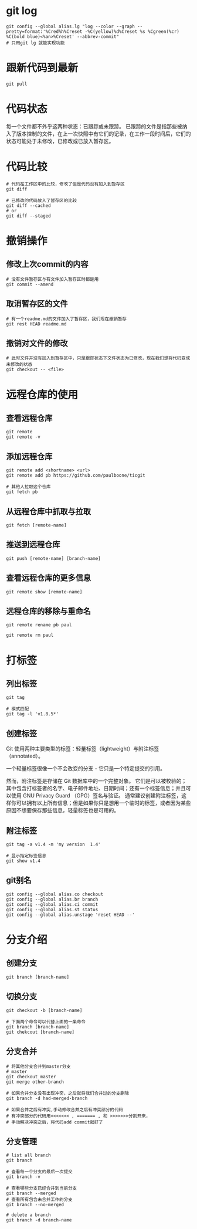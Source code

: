 # git log

```
git config --global alias.lg "log --color --graph --pretty=format:'%Cred%h%Creset -%C(yellow)%d%Creset %s %Cgreen(%cr) %C(bold blue)<%an>%Creset' --abbrev-commit"
# 只用git lg 就能实现功能
```

# 跟新代码到最新

```
git pull
```

# 代码状态

每一个文件都不外乎这两种状态：已跟踪或未跟踪。 已跟踪的文件是指那些被纳
入了版本控制的文件，在上一次快照中有它们的记录，在工作一段时间后，它们的
状态可能处于未修改，已修改或已放入暂存区。

# 代码比较

```
# 代码在工作区中的比较，修改了但是代码没有加入到暂存区
git diff

# 已修改的代码放入了暂存区的比较
git diff --cached
# or
git diff --staged
```

# 撤销操作

## 修改上次commit的内容

```
# 没有文件暂存区与有文件加入暂存区时都是用
git commit --amend
```

## 取消暂存区的文件

```
# 有一个readme.md的文件加入了暂存区，我们现在撤销暂存
git rest HEAD readme.md
```

## 撤销对文件的修改

```
# 此时文件并没有加入到暂存区中，只是跟踪状态下文件状态为已修改，现在我们想将代码变成未修改的状态
git checkout -- <file>
```

# 远程仓库的使用

## 查看远程仓库

```
git remote
git remote -v
```

## 添加远程仓库

```
git remote add <shortname> <url>
git remote add pb https://github.com/paulboone/ticgit

# 其他人拉取这个仓库
git fetch pb
```

## 从远程仓库中抓取与拉取

```
git fetch [remote-name]
```

## 推送到远程仓库

```
git push [remote-name] [branch-name]
```

## 查看远程仓库的更多信息

```
git remote show [remote-name]
```

## 远程仓库的移除与重命名

```
git remote rename pb paul

git remote rm paul
```

# 打标签

## 列出标签
```
git tag

# 模式匹配
git tag -l 'v1.8.5*'
```

## 创建标签

Git 使用两种主要类型的标签：轻量标签（lightweight）与附注标签（annotated）。

一个轻量标签很像一个不会改变的分支 - 它只是一个特定提交的引用。

然而，附注标签是存储在 Git 数据库中的一个完整对象。 它们是可以被校验的；其中包含打标签者的名字、电子邮件地址、日期时间；还有一个标签信息；并且可以使用 GNU Privacy Guard （GPG）签名与验证。 通常建议创建附注标签，这样你可以拥有以上所有信息；但是如果你只是想用一个临时的标签，或者因为某些原因不想要保存那些信息，轻量标签也是可用的。

##  附注标签

```
git tag -a v1.4 -m 'my version  1.4'

# 显示指定标签信息
git show v1.4
```

## git别名

```
git config --global alias.co checkout
git config --global alias.br branch
git config --global alias.ci commit
git config --global alias.st status
git config --global alias.unstage 'reset HEAD --'
```

# 分支介绍

## 创建分支

```
git branch [branch-name]
```

## 切换分支

```
git checkout -b [branch-name]

# 下面两个命令可以代替上面的一条命令
git branch [branch-name]
git chekcout [branch-name]
```

## 分支合并

```
# 将其他分支合并到master分支
# master
git checkout master
git merge other-branch

# 如果合并分支没有出现冲突，之后就将我们合并过的分支删除
git branch -d had-merged-branch

# 如果合并之后有冲突,手动修改合并之后有冲突部分的代码
# 有冲突部分的代码用<<<<<<< , ======= , 和 >>>>>>>分割开来，
# 手动解决冲突之后，将代码add commit就好了
```

## 分支管理

```
# list all branch
git branch

# 查看每一个分支的最后一次提交
git branch -v

# 查看哪些分支已经合并到当前分支
git branch --merged
# 查看所有包含未合并工作的分支
git branch --no-merged

# delete a branch
git branch -d branch-name
```
